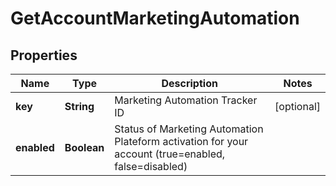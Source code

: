 
# GetAccountMarketingAutomation

## Properties
Name | Type | Description | Notes
------------ | ------------- | ------------- | -------------
**key** | **String** | Marketing Automation Tracker ID |  [optional]
**enabled** | **Boolean** | Status of Marketing Automation Plateform activation for your account (true&#x3D;enabled, false&#x3D;disabled) | 



